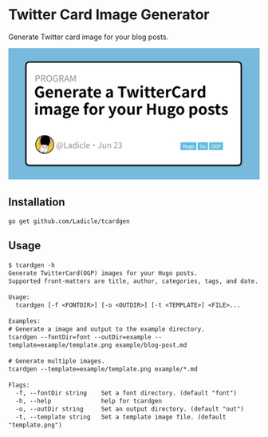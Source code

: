 # Twitter Card Image Generator

Generate Twitter card image for your blog posts.

![sample](./example/blog-post2.png)

## Installation

```
go get github.com/Ladicle/tcardgen
```

## Usage

```
$ tcardgen -h
Generate TwitterCard(OGP) images for your Hugo posts.
Supported front-matters are title, author, categories, tags, and date.

Usage:
  tcardgen [-f <FONTDIR>] [-o <OUTDIR>] [-t <TEMPLATE>] <FILE>...

Examples:
# Generate a image and output to the example directory.
tcardgen --fontDir=font --outDir=example --template=example/template.png example/blog-post.md

# Generate multiple images.
tcardgen --template=example/template.png example/*.md

Flags:
  -f, --fontDir string    Set a font directory. (default "font")
  -h, --help              help for tcardgen
  -o, --outDir string     Set an output directory. (default "out")
  -t, --template string   Set a template image file. (default "template.png")
```
